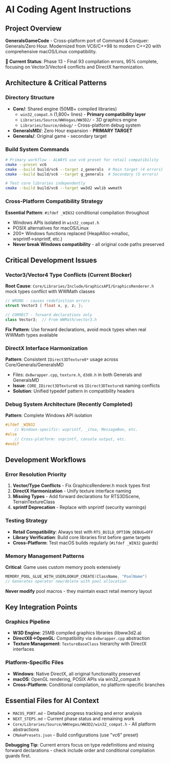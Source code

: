 # AI Coding Agent Instructions

## Project Overview

**GeneralsGameCode** - Cross-platform port of Command & Conquer: Generals/Zero Hour. Modernized from VC6/C++98 to modern C++20 with comprehensive macOS/Linux compatibility.

**🎯 Current Status**: Phase 13 - Final 93 compilation errors, 95% complete, focusing on Vector3/Vector4 conflicts and DirectX harmonization.

## Architecture & Critical Patterns

### Directory Structure
- **Core/**: Shared engine (50MB+ compiled libraries)
  - `win32_compat.h` (1,800+ lines) - **Primary compatibility layer**
  - `Libraries/Source/WWVegas/WW3D2/` - 3D graphics engine  
  - `Libraries/Source/debug/` - Cross-platform debug system
- **GeneralsMD/**: Zero Hour expansion - **PRIMARY TARGET**
- **Generals/**: Original game - secondary target  

### Build System Commands
```bash
# Primary workflow - ALWAYS use vc6 preset for retail compatibility
cmake --preset vc6
cmake --build build/vc6 --target z_generals  # Main target (4 errors)
cmake --build build/vc6 --target g_generals  # Secondary (5 errors)

# Test core libraries independently
cmake --build build/vc6 --target ww3d2 wwlib wwmath
```

### Cross-Platform Compatibility Strategy
**Essential Pattern**: `#ifdef _WIN32` conditional compilation throughout
- Windows APIs isolated in `win32_compat.h` 
- POSIX alternatives for macOS/Linux
- 200+ Windows functions replaced (HeapAlloc→malloc, wsprintf→snprintf, etc.)
- **Never break Windows compatibility** - all original code paths preserved

## Critical Development Issues

### Vector3/Vector4 Type Conflicts (Current Blocker)
**Root Cause**: `Core/Libraries/Include/GraphicsAPI/GraphicsRenderer.h` mock types conflict with WWMath classes
```cpp
// WRONG - causes redefinition errors
struct Vector3 { float x, y, z; };

// CORRECT - forward declarations only
class Vector3;  // From WWMath/vector3.h
```
**Fix Pattern**: Use forward declarations, avoid mock types when real WWMath types available

### DirectX Interface Harmonization  
**Pattern**: Consistent `IDirect3DTexture8*` usage across Core/Generals/GeneralsMD
- Files: `dx8wrapper.cpp`, `texture.h`, `d3d8.h` in both Generals and GeneralsMD
- **Issue**: `CORE_IDirect3DTexture8` vs `IDirect3DTexture8` naming conflicts
- **Solution**: Unified typedef pattern in compatibility headers

### Debug System Architecture (Recently Completed)
**Pattern**: Complete Windows API isolation
```cpp
#ifdef _WIN32
    // Windows-specific: wsprintf, _itoa, MessageBox, etc.
#else  
    // Cross-platform: snprintf, console output, etc.
#endif
```

## Development Workflows

### Error Resolution Priority
1. **Vector/Type Conflicts** - Fix GraphicsRenderer.h mock types first
2. **DirectX Harmonization** - Unify texture interface naming  
3. **Missing Types** - Add forward declarations for RTS3DScene, TerrainTextureClass
4. **sprintf Deprecation** - Replace with snprintf (security warnings)

### Testing Strategy
- **Retail Compatibility**: Always test with `RTS_BUILD_OPTION_DEBUG=OFF`
- **Library Verification**: Build core libraries first before game targets
- **Cross-Platform**: Test macOS builds regularly (`#ifdef _WIN32` guards)

### Memory Management Patterns
**Critical**: Game uses custom memory pools extensively
```cpp
MEMORY_POOL_GLUE_WITH_USERLOOKUP_CREATE(ClassName, "PoolName")
// Generates operator new/delete with pool allocation
```
**Never modify** pool macros - they maintain exact retail memory layout

## Key Integration Points

### Graphics Pipeline
- **W3D Engine**: 25MB compiled graphics libraries (libww3d2.a)
- **DirectX8→OpenGL**: Compatibility via `dx8wrapper.cpp` abstraction
- **Texture Management**: `TextureBaseClass` hierarchy with DirectX interfaces

### Platform-Specific Files
- **Windows**: Native DirectX, all original functionality preserved
- **macOS**: OpenGL rendering, POSIX APIs via win32_compat.h  
- **Cross-Platform**: Conditional compilation, no platform-specific branches

## Essential Files for AI Context
- `MACOS_PORT.md` - Detailed progress tracking and error analysis
- `NEXT_STEPS.md` - Current phase status and remaining work  
- `Core/Libraries/Source/WWVegas/WW3D2/win32_compat.h` - All platform abstractions
- `CMakePresets.json` - Build configurations (use "vc6" preset)

**Debugging Tip**: Current errors focus on type redefinitions and missing forward declarations - check include order and conditional compilation guards first.